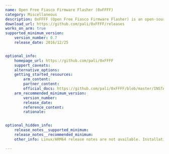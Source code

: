 ```yaml
---
name: Open Free Fiasco Firmware Flasher (0xFFFF)
category: Miscellaneous
description: 0xFFFF (Open Free Fiasco Firmware Flasher) is an open-source tool for those who need to interact directly with device firmware, offering both flexibility and control over the flashing process.
download_url: https://github.com/pali/0xFFFF/releases
works_on_arm: true
supported_minimum_version:
    version_number: 0.7
    release_date: 2016/12/25


optional_info:
    homepage_url: https://github.com/pali/0xFFFF
    support_caveats:
    alternative_options:
    getting_started_resources:
        arm_content:
        partner_content:
        official_docs: https://github.com/pali/0xFFFF/blob/master/INSTALL
    arm_recommended_minimum_version:
        version_number:
        release_date:
        reference_content:
        rationale:


optional_hidden_info:
    release_notes__supported_minimum:
    release_notes__recommended_minimum:
    other_info: Linux/ARM64 release notes are not available. Installation and testing are done via the [tar archive](https://github.com/pali/0xFFFF/releases/tag/0.7).

---
```

